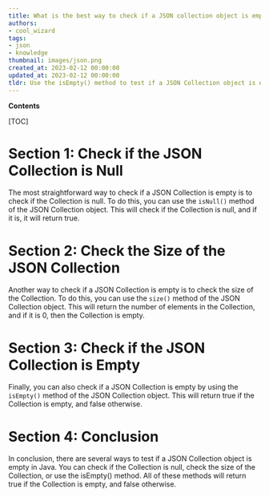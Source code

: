 ```yaml
---
title: What is the best way to check if a JSON collection object is empty in java?
authors:
- cool_wizard
tags:
- json
- knowledge
thumbnail: images/json.png
created_at: 2023-02-12 00:00:00
updated_at: 2023-02-12 00:00:00
tldr: Use the isEmpty() method to test if a JSON Collection object is empty in Java.
---
```


**Contents**

[TOC]

# Section 1: Check if the JSON Collection is Null

The most straightforward way to check if a JSON Collection is empty is to check if the Collection is null. To do this, you can use the `isNull()` method of the JSON Collection object. This will check if the Collection is null, and if it is, it will return true.

# Section 2: Check the Size of the JSON Collection

Another way to check if a JSON Collection is empty is to check the size of the Collection. To do this, you can use the `size()` method of the JSON Collection object. This will return the number of elements in the Collection, and if it is 0, then the Collection is empty.

# Section 3: Check if the JSON Collection is Empty

Finally, you can also check if a JSON Collection is empty by using the `isEmpty()` method of the JSON Collection object. This will return true if the Collection is empty, and false otherwise.

# Section 4: Conclusion

In conclusion, there are several ways to test if a JSON Collection object is empty in Java. You can check if the Collection is null, check the size of the Collection, or use the isEmpty() method. All of these methods will return true if the Collection is empty, and false otherwise.
